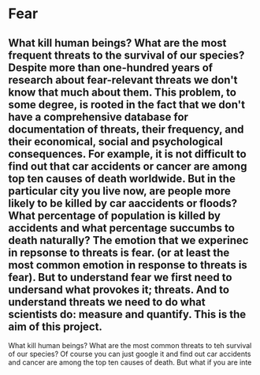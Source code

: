 # Fear

What kill human beings? What are the most frequent threats to the survival of our species? Despite more than one-hundred years of research about fear-relevant threats we don't know that much about them. This problem, to some degree, is rooted in the fact that we don't have a comprehensive database for documentation of threats, their frequency, and their economical, social and psychological consequences. For example, it is not difficult to find out that car accidents or cancer are among top ten causes of death worldwide. But in the particular city you live now, are people more likely to be killed by car aaccidents or floods? What percentage of population is killed by accidents and what percentage succumbs to death naturally? The emotion that we experinec in repsonse to threats is fear. (or at least the most common emotion in response to threats is fear). But to understand fear we first need to undersand what provokes it; threats. And to understand threats we need to do what scientists do: measure and quantify. This is the aim of this project.       
--
What kill human beings? What are the most common threats to teh survival of our species? Of course you can just google it and find out car accidents and cancer are among the top ten causes of death. But what if you are inte
